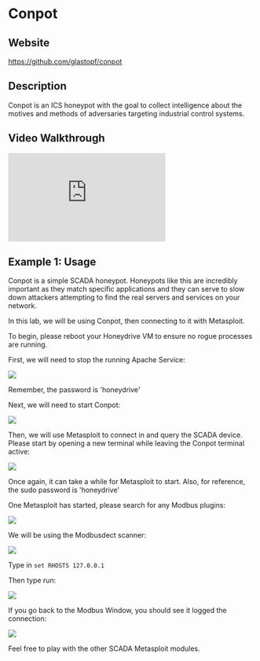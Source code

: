 Conpot
======

Website
-------

<https://github.com/glastopf/conpot>

Description
-----------

Conpot is an ICS honeypot with the goal to collect intelligence about the motives and methods of adversaries targeting industrial control systems.

Video Walkthrough
-----------------

<iframe src="https://onedrive.live.com/embed?cid=8D6C4317A39E3D29&resid=8D6C4317A39E3D29%2155678&authkey=AD-nIPRy4yLuBBg" width="320" height="180" frameborder="0" scrolling="no" allowfullscreen sandbox="allow-scripts allow-pointer-lock allow-forms allow-same-origin"></iframe>

Example 1: Usage
----------------

Conpot is a simple SCADA honeypot. Honeypots like this are incredibly
important as they match specific applications and they can serve to slow
down attackers attempting to find the real servers and services on your
network.

In this lab, we will be using Conpot, then connecting to it with
Metasploit.

To begin, please reboot your Honeydrive VM to ensure no rogue processes
are running.

First, we will need to stop the running Apache Service:

![](Conpot_files/image062.png)

Remember, the password is 'honeydrive'

Next, we will need to start Conpot:

![](Conpot_files/image064.png)

Then, we will use Metasploit to connect in and query the SCADA device.
Please start by opening a new terminal while leaving the Conpot terminal
active:

![](Conpot_files/image066.png)

Once again, it can take a while for Metasploit to start. Also, for
reference, the sudo password is 'honeydrive'

One Metasploit has started, please search for any Modbus plugins:

![](Conpot_files/image068.png)

We will be using the Modbusdect scanner:

![](Conpot_files/image070.png)

Type in `set RHOSTS 127.0.0.1`

Then type run:

![](Conpot_files/image072.png)

If you go back to the Modbus Window, you should see it logged the
connection:

![](Conpot_files/image074.png)

Feel free to play with the other SCADA Metasploit modules.
